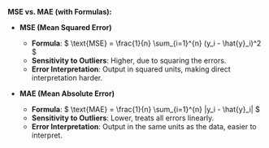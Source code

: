 **MSE vs. MAE (with Formulas):**

- **MSE (Mean Squared Error)**
  - **Formula**: $ \text{MSE} = \frac{1}{n} \sum_{i=1}^{n} (y_i - \hat{y}_i)^2 $
  - **Sensitivity to Outliers**: Higher, due to squaring the errors.
  - **Error Interpretation**: Output in squared units, making direct interpretation harder.

- **MAE (Mean Absolute Error)**
  - **Formula**: $ \text{MAE} = \frac{1}{n} \sum_{i=1}^{n} |y_i - \hat{y}_i| $
  - **Sensitivity to Outliers**: Lower, treats all errors linearly.
  - **Error Interpretation**: Output in the same units as the data, easier to interpret.
